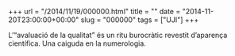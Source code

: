 +++
url = "/2014/11/19/000000.html"
title = ""
date = "2014-11-20T23:00:00+00:00"
slug = "000000"
tags = ["UJI"]
+++

L’“avaluació de la qualitat” és un ritu burocràtic revestit d’aparença científica. Una caiguda en la numerologia.
